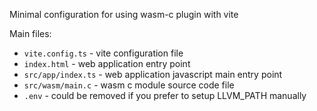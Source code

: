 Minimal configuration for using wasm-c plugin with vite

Main files:
- `vite.config.ts` - vite configuration file
- `index.html` - web application entry point
- `src/app/index.ts` - web application javascript main entry point
- `src/wasm/main.c` - wasm c module source code file
- `.env` - could be removed if you prefer to setup LLVM_PATH manually
